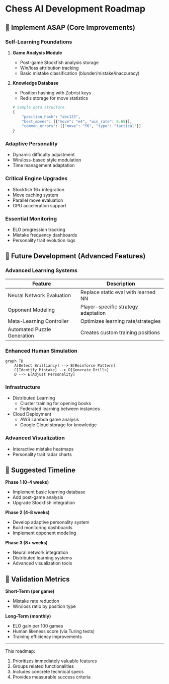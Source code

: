 # Chess AI Development Roadmap

## 🚀 Implement ASAP (Core Improvements)

### **Self-Learning Foundations**
1. **Game Analysis Module**
   - Post-game Stockfish analysis storage
   - Win/loss attribution tracking
   - Basic mistake classification (blunder/mistake/inaccuracy)

2. **Knowledge Database**
   - Position hashing with Zobrist keys
   - Redis storage for move statistics
   ```python
   # Sample data structure
   {
       "position_hash": "abc123",
       "best_moves": [{"move": "e4", "win_rate": 0.65}],
       "common_errors": [{"move": "f6", "type": "tactical"}]
   }
   ```

### **Adaptive Personality**
- Dynamic difficulty adjustment
- Win/loss-based style modulation
- Time management adaptation

### **Critical Engine Upgrades**
- Stockfish 16+ integration
- Move caching system
- Parallel move evaluation
- GPU acceleration support

### **Essential Monitoring**
- ELO progression tracking
- Mistake frequency dashboards
- Personality trait evolution logs

## 🔮 Future Development (Advanced Features)

### **Advanced Learning Systems**
| Feature | Description |
|--------|-------------|
| Neural Network Evaluation | Replace static eval with learned NN |
| Opponent Modeling | Player-specific strategy adaptation |
| Meta-Learning Controller | Optimizes learning rate/strategies |
| Automated Puzzle Generation | Creates custom training positions |

### **Enhanced Human Simulation**
```mermaid
graph TD
    A[Detect Brilliancy] --> B[Reinforce Pattern]
    C[Identify Mistake] --> D[Generate Drills]
    D --> E[Adjust Personality]
```

### **Infrastructure**
- Distributed Learning
  - Cluster training for opening books
  - Federated learning between instances
- Cloud Deployment
  - AWS Lambda game analysis
  - Google Cloud storage for knowledge

### **Advanced Visualization**
- Interactive mistake heatmaps
- Personality trait radar charts

## 📅 Suggested Timeline

**Phase 1 (0-4 weeks)**
- Implement basic learning database
- Add post-game analysis
- Upgrade Stockfish integration

**Phase 2 (4-8 weeks)**
- Develop adaptive personality system
- Build monitoring dashboards
- Implement opponent modeling

**Phase 3 (8+ weeks)**
- Neural network integration
- Distributed learning systems
- Advanced visualization tools

## 🧪 Validation Metrics

**Short-Term (per game)**
- Mistake rate reduction
- Win/loss ratio by position type

**Long-Term (monthly)**
- ELO gain per 100 games
- Human likeness score (via Turing tests)
- Training efficiency improvements

---

This roadmap:
1. Prioritizes immediately valuable features  
2. Groups related functionalities  
3. Includes concrete technical specs  
4. Provides measurable success criteria
